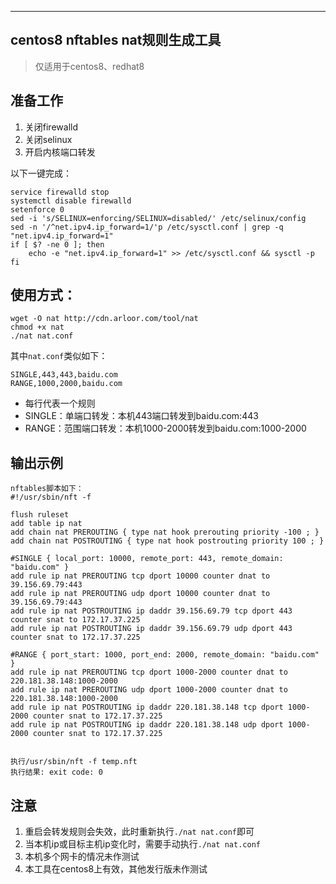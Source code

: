 -----------------------------------------------------------------

## centos8 nftables nat规则生成工具

> 仅适用于centos8、redhat8

## 准备工作

1. 关闭firewalld
2. 关闭selinux
3. 开启内核端口转发

以下一键完成：

```$xslt
service firewalld stop
systemctl disable firewalld
setenforce 0
sed -i 's/SELINUX=enforcing/SELINUX=disabled/' /etc/selinux/config  
sed -n '/^net.ipv4.ip_forward=1/'p /etc/sysctl.conf | grep -q "net.ipv4.ip_forward=1"
if [ $? -ne 0 ]; then
    echo -e "net.ipv4.ip_forward=1" >> /etc/sysctl.conf && sysctl -p
fi
```


## 使用方式：

```
wget -O nat http://cdn.arloor.com/tool/nat
chmod +x nat
./nat nat.conf
```

其中`nat.conf`类似如下：

```$xslt
SINGLE,443,443,baidu.com
RANGE,1000,2000,baidu.com
```

- 每行代表一个规则
- SINGLE：单端口转发：本机443端口转发到baidu.com:443
- RANGE：范围端口转发：本机1000-2000转发到baidu.com:1000-2000

## 输出示例

```$xslt
nftables脚本如下：
#!/usr/sbin/nft -f

flush ruleset
add table ip nat
add chain nat PREROUTING { type nat hook prerouting priority -100 ; }
add chain nat POSTROUTING { type nat hook postrouting priority 100 ; }

#SINGLE { local_port: 10000, remote_port: 443, remote_domain: "baidu.com" }
add rule ip nat PREROUTING tcp dport 10000 counter dnat to 39.156.69.79:443
add rule ip nat PREROUTING udp dport 10000 counter dnat to 39.156.69.79:443
add rule ip nat POSTROUTING ip daddr 39.156.69.79 tcp dport 443 counter snat to 172.17.37.225
add rule ip nat POSTROUTING ip daddr 39.156.69.79 udp dport 443 counter snat to 172.17.37.225

#RANGE { port_start: 1000, port_end: 2000, remote_domain: "baidu.com" }
add rule ip nat PREROUTING tcp dport 1000-2000 counter dnat to 220.181.38.148:1000-2000
add rule ip nat PREROUTING udp dport 1000-2000 counter dnat to 220.181.38.148:1000-2000
add rule ip nat POSTROUTING ip daddr 220.181.38.148 tcp dport 1000-2000 counter snat to 172.17.37.225
add rule ip nat POSTROUTING ip daddr 220.181.38.148 udp dport 1000-2000 counter snat to 172.17.37.225


执行/usr/sbin/nft -f temp.nft
执行结果: exit code: 0
```

## 注意

1. 重启会转发规则会失效，此时重新执行`./nat nat.conf`即可
2. 当本机ip或目标主机ip变化时，需要手动执行`./nat nat.conf`
3. 本机多个网卡的情况未作测试
4. 本工具在centos8上有效，其他发行版未作测试

